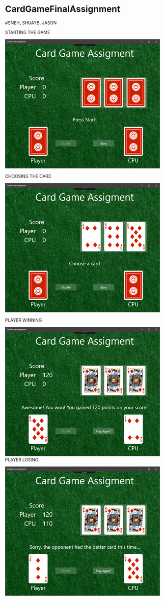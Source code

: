# CardGameFinalAssignment
#SNEH, SHUAYB, JASON

STARTING THE GAME

![alt text](https://github.com/SnehPatel/CardGameFinalAssignment/blob/master/Start%20Screen.PNG)

CHOOSING THE CARD

![alt text](https://github.com/SnehPatel/CardGameFinalAssignment/blob/master/Choosing%20Card.PNG)

PLAYER WINNING

![alt text](https://github.com/SnehPatel/CardGameFinalAssignment/blob/master/Player%20winning.PNG)
PLAYER LOSING

![alt text](https://github.com/SnehPatel/CardGameFinalAssignment/blob/master/Player%20losing.PNG)


